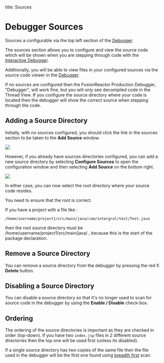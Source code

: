 title: Sources
# Debugger Sources

Sources a configurable via the top left section of the [Debugger](Overview.md).

The sources section allows you to configure and view the source code
which will be shown when you are stepping through code with the
[Interactive Debugger](Overview.md).

Additionally, you will be able to view files in your configured sources
via the source code viewer in the [Debugger](Overview.md).

If no sources are configured then the FusionReactor Production Debugger,
"Debugger", will work fine, but you will only see decompiled code in the
Thread View. If you configure the source directory where your code is
located then the debugger will show the correct source when stepping
through the code.

## Adding a Source Directory

Initially, with no sources configured, you should click the link in the
sources section to be taken to the **Add Source** window.

![](/frdocs/Data-insights/Features/Debugger/images/245553061.png)

However, if you already have sources directories configured, you can add
a new source directory by selecting **Configure Sources** to open the
configuration window and then selecting **Add Source** on the bottom
right.

![](/frdocs/Data-insights/Features/Debugger/images/245553055.png)

In either case, you can now select the root directory where your source
code resides.

You need to ensure that the root is correct.

If you have a project with a file like :

```
/home/username/project1/src/main/java/com/intergral/test/Test.java
```

then the root source directory must be
/home/username/project1/src/main/java/ , because this is the start of
the package declaration.

## Remove a Source Directory

You can remove a source directory from the debugger by pressing the red
X **Delete** button.

## Disabling a Source Directory

You can disable a source directory so that it's no longer used to scan
for source code in the debugger by using the **Enable / Disable**
check-box.

## Ordering

The ordering of the source directories is important as they are checked
in order (top-down). If you have two `index.jsp` files in 2 different
source directories then the top one will be used first (unless its
disabled).

If a single source directory has two copies of the same file then the
file used in the debugger will be the first one found using
[breadth first](https://en.wikipedia.org/wiki/Breadth-first_search) scan. 
